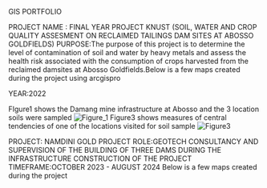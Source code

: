 GIS PORTFOLIO

PROJECT NAME : FINAL YEAR PROJECT KNUST (SOIL, WATER AND CROP QUALITY ASSESMENT ON RECLAIMED TAILINGS DAM SITES AT ABOSSO GOLDFIELDS)
PURPOSE:The purpose of this project is to determine the level of contamination of soil and water by heavy metals and assess the health risk associated with the consumption of crops harvested from the reclaimed 
damsites at Abosso Goldfields.Below is a few maps created during the project using arcgispro

YEAR:2022

FIgure1 shows the Damang mine infrastructure at Abosso and the 3 location soils were sampled
![Figure_1](https://github.com/user-attachments/assets/90d414ab-7680-4d65-8184-d8c22a8f003f)
Figure3 shows measures of central tendencies of one of the locations visited for soil sample
![Figure3](https://github.com/user-attachments/assets/67959229-c878-41d9-bb99-2de750fb4eea)



PROJECT: NAMDINI GOLD PROJECT
ROLE:GEOTECH CONSULTANCY AND SUPERVISION OF THE BUILDING OF THREE DAMS DURING THE INFRASTRUCTURE CONSTRUCTION OF THE PROJECT
TIMEFRAME:OCTOBER 2023 - AUGUST 2024
Below is a few maps created during the project

